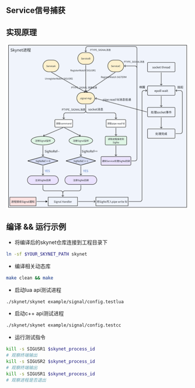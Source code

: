 ## Service信号捕获

## 实现原理
![flowchart](https://github.com/xingshuo/skynet-ext/blob/main/doc/SignalArch.png)

## 编译 && 运行示例
* 将编译后的skynet仓库连接到工程目录下
```bash
ln -sf $YOUR_SKYNET_PATH skynet
```
* 编译相关动态库
```bash
make clean && make
```
* 启动lua api测试进程
```bash
./skynet/skynet example/signal/config.testlua
```
* 启动c++ api测试进程
```bash
./skynet/skynet example/signal/config.testcc
```
* 运行测试指令
```bash
kill -s SIGUSR1 $skynet_process_id
# 观察终端输出
kill -s SIGUSR2 $skynet_process_id
# 观察终端输出
kill -s SIGUSR1 $skynet_process_id
# 观察进程是否退出
```
